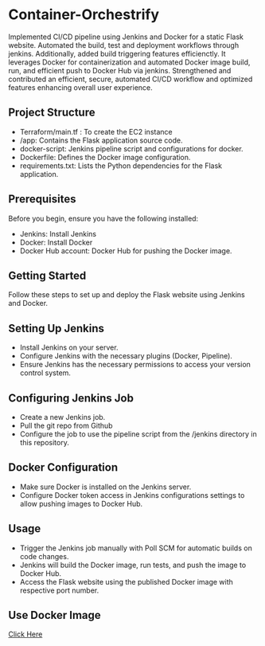 # Container-Orchestrify
Implemented CI/CD pipeline using Jenkins and Docker for a static Flask website. Automated the build, test and deployment workflows through jenkins. Additionally, added build triggering features efficienctly. It leverages Docker for containerization and automated Docker image build, run, and efficient push to Docker Hub via jenkins. Strengthened and contributed an efficient, secure, automated CI/CD workflow and optimized features enhancing overall user experience.

## Project Structure

* Terraform/main.tf : To create the EC2 instance
* /app: Contains the Flask application source code.
* docker-script: Jenkins pipeline script and configurations for docker.
* Dockerfile: Defines the Docker image configuration.
* requirements.txt: Lists the Python dependencies for the Flask application.


## Prerequisites

Before you begin, ensure you have the following installed:

- Jenkins: Install Jenkins
- Docker: Install Docker
- Docker Hub account: Docker Hub for pushing the Docker image.

## Getting Started
Follow these steps to set up and deploy the Flask website using Jenkins and Docker.

## Setting Up Jenkins
- Install Jenkins on your server.
- Configure Jenkins with the necessary plugins (Docker, Pipeline).
- Ensure Jenkins has the necessary permissions to access your version control system.

## Configuring Jenkins Job
- Create a new Jenkins job.
- Pull the git repo from Github
- Configure the job to use the pipeline script from the /jenkins directory in this repository.

## Docker Configuration
- Make sure Docker is installed on the Jenkins server.
- Configure Docker token access in Jenkins configurations settings to allow pushing images to Docker Hub.

## Usage
- Trigger the Jenkins job manually with Poll SCM for automatic builds on code changes.
- Jenkins will build the Docker image, run tests, and push the image to Docker Hub.
- Access the Flask website using the published Docker image with respective port number.

## Use Docker Image
[Click Here](https://hub.docker.com/repository/docker/pujangampa/webapp/general)

